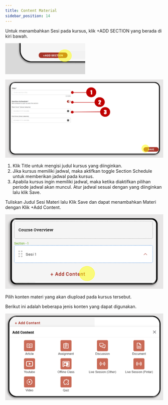 ```yaml
---
title: Content Material
sidebar_position: 14
---
```


Untuk menambahkan Sesi pada kursus, klik +ADD SECTION yang berada di kiri bawah.

![](/img/00-ad-sections.png)



![](/img/1-add-sections.png)

1. Klik Title untuk mengisi judul kursus yang diinginkan.
2. Jika kursus memiliki jadwal, maka aktifkan toggle Section Schedule untuk memberikan jadwal pada kursus.
3. Apabila kursus ingin memiliki jadwal, maka ketika diaktifkan pilihan periode jadwal akan muncul. Atur jadwal sesuai dengan yang diinginkan lalu klik Save.


Tuliskan Judul Sesi Materi lalu Klik Save dan dapat menambahkan Materi dengan Klik +Add Content.

![](/img/2.-add-content.png)

Pilih konten materi yang akan diupload pada kursus tersebut.



Berikut ini adalah beberapa jenis konten yang dapat digunakan.

![](/img/3-jenis-konten.png)
